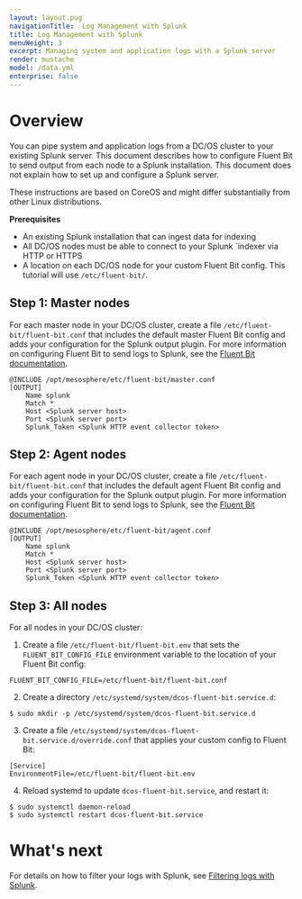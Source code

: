 ```yaml
---
layout: layout.pug
navigationTitle:  Log Management with Splunk
title: Log Management with Splunk
menuWeight: 3
excerpt: Managing system and application logs with a Splunk server
render: mustache
model: /data.yml
enterprise: false
---
```


# Overview
You can pipe system and application logs from a DC/OS cluster to your existing Splunk server. This document describes how to configure Fluent Bit to send output from each node to a Splunk installation. This document does not explain how to set up and configure a Splunk server.

These instructions are based on CoreOS and might differ substantially from other Linux distributions.

**Prerequisites**

*   An existing Splunk installation that can ingest data for indexing
*   All DC/OS nodes must be able to connect to your Splunk `indexer via HTTP or HTTPS
*   A location on each DC/OS node for your custom Fluent Bit config. This tutorial will use `/etc/fluent-bit/`.

## Step 1: Master nodes

For each master node in your DC/OS cluster, create a file `/etc/fluent-bit/fluent-bit.conf` that includes the default master Fluent Bit config and adds your configuration for the Splunk output plugin. For more information on configuring Fluent Bit to send logs to Splunk, see the [Fluent Bit documentation](https://docs.fluentbit.io/manual/output/splunk).

```
@INCLUDE /opt/mesosphere/etc/fluent-bit/master.conf
[OUTPUT]
    Name splunk
    Match *
    Host <Splunk server host>
    Port <Splunk server port>
    Splunk_Token <Splunk HTTP event collector token>
```

## Step 2: Agent nodes

For each agent node in your DC/OS cluster, create a file `/etc/fluent-bit/fluent-bit.conf` that includes the default agent Fluent Bit config and adds your configuration for the Splunk output plugin. For more information on configuring Fluent Bit to send logs to Splunk, see the [Fluent Bit documentation](https://docs.fluentbit.io/manual/output/splunk).

```
@INCLUDE /opt/mesosphere/etc/fluent-bit/agent.conf
[OUTPUT]
    Name splunk
    Match *
    Host <Splunk server host>
    Port <Splunk server port>
    Splunk_Token <Splunk HTTP event collector token>
```

## Step 3: All nodes

For all nodes in your DC/OS cluster:

1.  Create a file `/etc/fluent-bit/fluent-bit.env` that sets the `FLUENT_BIT_CONFIG_FILE` environment variable to the location of your Fluent Bit config:

```
FLUENT_BIT_CONFIG_FILE=/etc/fluent-bit/fluent-bit.conf
```

2.  Create a directory `/etc/systemd/system/dcos-fluent-bit.service.d`:

```
$ sudo mkdir -p /etc/systemd/system/dcos-fluent-bit.service.d
```

3.  Create a file `/etc/systemd/system/dcos-fluent-bit.service.d/override.conf` that applies your custom config to Fluent Bit:

```
[Service]
EnvironmentFile=/etc/fluent-bit/fluent-bit.env
```

4.  Reload systemd to update `dcos-fluent-bit.service`, and restart it:

```
$ sudo systemctl daemon-reload
$ sudo systemctl restart dcos-fluent-bit.service
```

# What's next

For details on how to filter your logs with Splunk, see [Filtering logs with Splunk][3].

 [2]: http://www.splunk.com/en_us/download/universal-forwarder.html
 [3]: ../filter-splunk/
